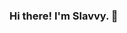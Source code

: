 ### Hi there! I'm Slavvy. 👋

<!--
**slavvy-coelho/slavvy-coelho** is a ✨ _special_ ✨ repository because its `README.md` (this file) appears on your GitHub profile.

<ul>
  <li>:zap: I love programming, data science, hiking, geography.
  <li>:school: I’m a masters graduate in Data Science.
  <li>💬 Ask me about python, pandas and anything data!
  <li>:seedling: I’m currently learning to play the ukulele. 🎸 
  <li>Connect with me on:
    <ul>
      <li>:office: <a href="https://www.linkedin.com/in/slavvy-coelho/">LinkedIn</a>
      <li>✍️ <a href="https://medium.com/@slavycoelho">Medium</a>
      <li>:email: Email: slavvycoelho25@gmail.com
    </ul>
</ul>
<br> <br>

[![Slavvy's github stats](https://github-readme-stats.vercel.app/api?username=slavvy-coelho&count_private=true&show_icons=true&theme=radical&hide_rank=false)](https://github.com/anuraghazra/github-readme-stats)

<br>
[![Top Langs](https://github-readme-stats.vercel.app/api/top-langs/?username=slavvy-coelho)](https://github.com/anuraghazra/github-readme-stats)

<br>
<a target="_blank" href="https://github-readme-medium-recent-article.vercel.app/medium/@slavycoelho/0"><img src="https://github-readme-medium-recent-article.vercel.app/medium/@slavycoelho/0" alt="Recent Article 0">
